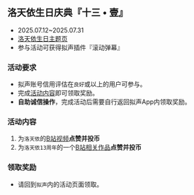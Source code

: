 ## 洛天依生日庆典『十三 • 壹』
- 2025.07.12~2025.07.31
- [洛天依生日主题页](https://www.bilibili.com/blackboard/era/Producer2025.html)
- 参与活动可获得拟声插件『滚动弹幕』

### 活动要求
- 拟声账号信用评估在`良好`或以上的用户可参与。
- 完成[活动内容](#活动内容)即可领取奖励。
- **自助诚信操作**，完成活动后需要自行返回拟声App内领取奖励。

### 活动内容
1. 为`洛天依`的[B站视频](https://space.bilibili.com/36081646)**点赞并投币**
2. 为`洛天依13周年`的一个[B站相关作品](https://www.bilibili.com/v/topic/detail?topic_id=1308528&topic_name=%E9%97%AA%E8%80%80%E7%9A%84Producer)**点赞并投币**

### 领取奖励
- 请回到`拟声`内的活动页面领取。
